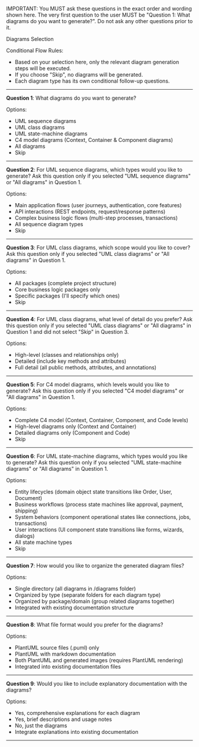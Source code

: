 IMPORTANT: You MUST ask these questions in the exact order and wording shown here. The very first question to the user MUST be "Question 1: What diagrams do you want to generate?". Do not ask any other questions prior to it.

Diagrams Selection

Conditional Flow Rules:
- Based on your selection here, only the relevant diagram generation steps will be executed.
- If you choose "Skip", no diagrams will be generated.
- Each diagram type has its own conditional follow-up questions.

---

**Question 1**: What diagrams do you want to generate?

Options:
- UML sequence diagrams
- UML class diagrams
- UML state-machine diagrams
- C4 model diagrams (Context, Container & Component diagrams)
- All diagrams
- Skip

---

**Question 2**: For UML sequence diagrams, which types would you like to generate?
Ask this question only if you selected "UML sequence diagrams" or "All diagrams" in Question 1.

Options:
- Main application flows (user journeys, authentication, core features)
- API interactions (REST endpoints, request/response patterns)
- Complex business logic flows (multi-step processes, transactions)
- All sequence diagram types
- Skip

---

**Question 3**: For UML class diagrams, which scope would you like to cover?
Ask this question only if you selected "UML class diagrams" or "All diagrams" in Question 1.

Options:
- All packages (complete project structure)
- Core business logic packages only
- Specific packages (I'll specify which ones)
- Skip

---

**Question 4**: For UML class diagrams, what level of detail do you prefer?
Ask this question only if you selected "UML class diagrams" or "All diagrams" in Question 1 and did not select "Skip" in Question 3.

Options:
- High-level (classes and relationships only)
- Detailed (include key methods and attributes)
- Full detail (all public methods, attributes, and annotations)

---

**Question 5**: For C4 model diagrams, which levels would you like to generate?
Ask this question only if you selected "C4 model diagrams" or "All diagrams" in Question 1.

Options:
- Complete C4 model (Context, Container, Component, and Code levels)
- High-level diagrams only (Context and Container)
- Detailed diagrams only (Component and Code)
- Skip

---

**Question 6**: For UML state-machine diagrams, which types would you like to generate?
Ask this question only if you selected "UML state-machine diagrams" or "All diagrams" in Question 1.

Options:
- Entity lifecycles (domain object state transitions like Order, User, Document)
- Business workflows (process state machines like approval, payment, shipping)
- System behaviors (component operational states like connections, jobs, transactions)
- User interactions (UI component state transitions like forms, wizards, dialogs)
- All state machine types
- Skip

---

**Question 7**: How would you like to organize the generated diagram files?

Options:
- Single directory (all diagrams in /diagrams folder)
- Organized by type (separate folders for each diagram type)
- Organized by package/domain (group related diagrams together)
- Integrated with existing documentation structure

---

**Question 8**: What file format would you prefer for the diagrams?

Options:
- PlantUML source files (.puml) only
- PlantUML with markdown documentation
- Both PlantUML and generated images (requires PlantUML rendering)
- Integrated into existing documentation files

---

**Question 9**: Would you like to include explanatory documentation with the diagrams?

Options:
- Yes, comprehensive explanations for each diagram
- Yes, brief descriptions and usage notes
- No, just the diagrams
- Integrate explanations into existing documentation

---